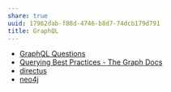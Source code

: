 ```yaml
---
share: true
uuid: 17962dab-f88d-4746-b8d7-74dcb179d791
title: GraphQL
---
```

* [GraphQL Questions](/undefined)
* [Querying Best Practices - The Graph Docs](https://thegraph.com/docs/en/querying/querying-best-practices/)
* [directus](/7684dcff-3e0d-4820-a880-6e17859f67f5)
* [neo4j](/5453bdde-1d90-4ae8-8b82-62ce1936bb53)